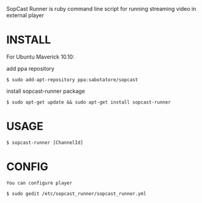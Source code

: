 SopCast Runner is ruby command line script for running streaming video in external player

INSTALL
=======

For Ubuntu Maverick 10.10:

add ppa repository

    $ sudo add-apt-repository ppa:sabotatore/sopcast

install sopcast-runner package
    
    $ sudo apt-get update && sudo apt-get install sopcast-runner

USAGE
=====

    $ sopcast-runner [ChannelId]

CONFIG
======

    You can configure player

    $ sudo gedit /etc/sopcast_runner/sopcast_runner.yml
